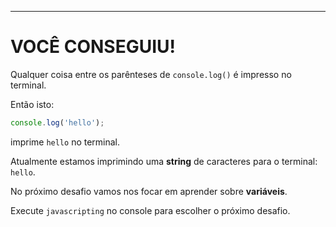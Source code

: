 ---

# VOCÊ CONSEGUIU!

Qualquer coisa entre os parênteses de `console.log()` é impresso no terminal.

Então isto: 

```js
console.log('hello');
```

imprime `hello` no terminal.

Atualmente estamos imprimindo uma **string** de caracteres para o terminal: `hello`.

No próximo desafio vamos nos focar em aprender sobre **variáveis**.

Execute `javascripting` no console para escolher o próximo desafio.

